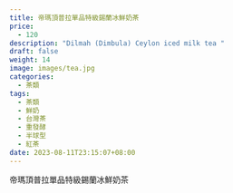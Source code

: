 ```yaml
---
title: 帝瑪頂普拉單品特級錫蘭冰鮮奶茶
price:
  - 120
description: "Dilmah (Dimbula) Ceylon iced milk tea "
draft: false
weight: 14
image: images/tea.jpg
categories:
  - 茶類
tags:
  - 茶類
  - 鮮奶
  - 台灣茶
  - 重發酵
  - 半球型
  - 紅茶
date: 2023-08-11T23:15:07+08:00
---
```


 帝瑪頂普拉單品特級錫蘭冰鮮奶茶
